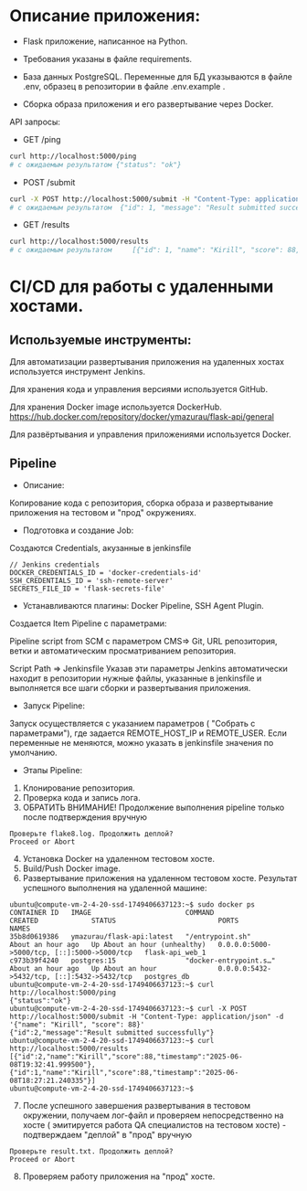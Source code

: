 # Описание приложения:

- Flask приложение, написанное на Python.

- Требования указаны в файле requirements.

- База данных PostgreSQL. Переменные для БД указываются в файле .env, образец в репозитории в файле .env.example .

- Сборка образа приложения и его развертывание через Docker.

API запросы:
- GET /ping
```bash
curl http://localhost:5000/ping
# с ожидаемым результатом {"status": "ok"}
```
- POST /submit
```bash
curl -X POST http://localhost:5000/submit -H "Content-Type: application/json" -d '{"name": "Kirill", "score": 88}'
# с ожидаемым результатом  {"id": 1, "message": "Result submitted successfully"}
```
- GET /results
```bash
curl http://localhost:5000/results
# с ожидаемым результатом     [{"id": 1, "name": "Kirill", "score": 88, "timestamp": "2025-06-07T11:44:09.729659"}]
```


# CI/CD для работы с удаленными хостами.

## Используемые инструменты:

Для автоматизации развертывания приложения на удаленных хостах используется инструмент Jenkins.

Для хранения кода и управления версиями используется GitHub.

Для хранения Docker image используется DockerHub. https://hub.docker.com/repository/docker/ymazurau/flask-api/general

Для развёртывания и управления приложениями используется Docker. 


## Pipeline

- Описание:

Копирование кода с репозитория, сборка образа и развертывание приложения на тестовом и "прод" окружениях.

- Подготовка и создание Job:

Создаются Credentials, акузанные в jenkinsfile
```
// Jenkins credentials
DOCKER_CREDENTIALS_ID = 'docker-credentials-id'
SSH_CREDENTIALS_ID = 'ssh-remote-server'
SECRETS_FILE_ID = 'flask-secrets-file'
```
- Устанавливаются плагины: 
 Docker Pipeline, SSH Agent Plugin.
 
Создается Item Pipeline c параметрами:

  Pipeline script from SCM с параметром CMS=> Git, URL репозитория, ветки и автоматическим просматриванием репозитория.

  Script Path => Jenkinsfile
Указав эти параметры Jenkins автоматически находит в репозитории нужные файлы, указанные в jenkinsfile и выполняется все шаги сборки и развертывания приложения.

- Запуск Pipeline:

Запуск осуществляется с указанием параметров ( "Собрать с параметрами"), где задается REMOTE_HOST_IP и REMOTE_USER. Если переменные не меняются, можно указать в jenkinsfile значения по умолчанию.


- Этапы Pipeline:
1. Клонирование репозитория.
2. Проверка кода и запись лога.
3. ОБРАТИТЬ ВНИМАНИЕ! Продолжение выполнения pipeline только после подтверждения вручную
```
Проверьте flake8.log. Продолжить деплой?
Proceed or Abort
```
4. Установка Docker на удаленном тестовом хосте.
5. Build/Push Docker image.
6. Развертывание приложения на удаленном тестовом хосте.
Результат успешного выполнения на удаленной машине:
```
ubuntu@compute-vm-2-4-20-ssd-1749406637123:~$ sudo docker ps
CONTAINER ID   IMAGE                       COMMAND                  CREATED             STATUS                         PORTS                                         NAMES
35b8d0619386   ymazurau/flask-api:latest   "/entrypoint.sh"         About an hour ago   Up About an hour (unhealthy)   0.0.0.0:5000->5000/tcp, [::]:5000->5000/tcp   flask-api_web_1
c973b39f4240   postgres:15                 "docker-entrypoint.s…"   About an hour ago   Up About an hour               0.0.0.0:5432->5432/tcp, [::]:5432->5432/tcp   postgres_db
ubuntu@compute-vm-2-4-20-ssd-1749406637123:~$ curl http://localhost:5000/ping
{"status":"ok"}
ubuntu@compute-vm-2-4-20-ssd-1749406637123:~$ curl -X POST http://localhost:5000/submit -H "Content-Type: application/json" -d '{"name": "Kirill", "score": 88}'
{"id":2,"message":"Result submitted successfully"}
ubuntu@compute-vm-2-4-20-ssd-1749406637123:~$ curl http://localhost:5000/results
[{"id":2,"name":"Kirill","score":88,"timestamp":"2025-06-08T19:32:41.999500"},{"id":1,"name":"Kirill","score":88,"timestamp":"2025-06-08T18:27:21.240335"}]
ubuntu@compute-vm-2-4-20-ssd-1749406637123:~$ 
```
7. После успешного завершения развертывания в тестовом окружении, получаем лог-файл и проверяем непосредственно на хосте ( эмитируется работа QA специалистов на тестовом хосте) - подтверждаем "деплой" в "прод" вручную
```
Проверьте result.txt. Продолжить деплой?
Proceed or Abort
```
8. Проверяем работу приложения на "прод" хосте.
